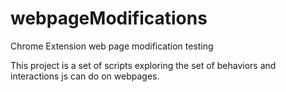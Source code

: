 # webpageModifications
Chrome Extension web page modification testing 


This project is a set of scripts exploring the set of behaviors and interactions js can do on webpages. 
